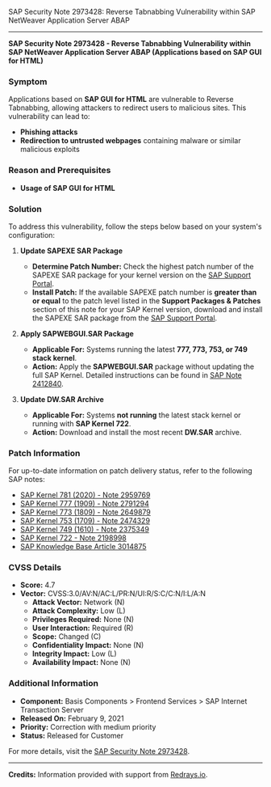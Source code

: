 SAP Security Note 2973428: Reverse Tabnabbing Vulnerability within SAP NetWeaver Application Server ABAP

---

**SAP Security Note 2973428 - Reverse Tabnabbing Vulnerability within SAP NetWeaver Application Server ABAP (Applications based on SAP GUI for HTML)**

### **Symptom**
Applications based on **SAP GUI for HTML** are vulnerable to Reverse Tabnabbing, allowing attackers to redirect users to malicious sites. This vulnerability can lead to:
- **Phishing attacks**
- **Redirection to untrusted webpages** containing malware or similar malicious exploits

### **Reason and Prerequisites**
- **Usage of SAP GUI for HTML**

### **Solution**
To address this vulnerability, follow the steps below based on your system's configuration:

1. **Update SAPEXE SAR Package**
   - **Determine Patch Number:** Check the highest patch number of the SAPEXE SAR package for your kernel version on the [SAP Support Portal](https://me.sap.com/).
   - **Install Patch:** If the available SAPEXE patch number is **greater than or equal** to the patch level listed in the **Support Packages & Patches** section of this note for your SAP Kernel version, download and install the SAPEXE SAR package from the [SAP Support Portal](https://me.sap.com/notes/2412840).

2. **Apply SAPWEBGUI.SAR Package**
   - **Applicable For:** Systems running the latest **777, 773, 753, or 749 stack kernel**.
   - **Action:** Apply the **SAPWEBGUI.SAR** package without updating the full SAP Kernel. Detailed instructions can be found in [SAP Note 2412840](https://me.sap.com/notes/2412840).

3. **Update DW.SAR Archive**
   - **Applicable For:** Systems **not running** the latest stack kernel or running with **SAP Kernel 722**.
   - **Action:** Download and install the most recent **DW.SAR** archive.

### **Patch Information**
For up-to-date information on patch delivery status, refer to the following SAP notes:
- [SAP Kernel 781 (2020) - Note 2959769](https://me.sap.com/notes/2959769)
- [SAP Kernel 777 (1909) - Note 2791294](https://me.sap.com/notes/2791294)
- [SAP Kernel 773 (1809) - Note 2649879](https://me.sap.com/notes/2649879)
- [SAP Kernel 753 (1709) - Note 2474329](https://me.sap.com/notes/2474329)
- [SAP Kernel 749 (1610) - Note 2375349](https://me.sap.com/notes/2375349)
- [SAP Kernel 722 - Note 2198998](https://me.sap.com/notes/2198998)
- [SAP Knowledge Base Article 3014875](https://me.sap.com/notes/3014875)

### **CVSS Details**
- **Score:** 4.7
- **Vector:** CVSS:3.0/AV:N/AC:L/PR:N/UI:R/S:C/C:N/I:L/A:N
  - **Attack Vector:** Network (N)
  - **Attack Complexity:** Low (L)
  - **Privileges Required:** None (N)
  - **User Interaction:** Required (R)
  - **Scope:** Changed (C)
  - **Confidentiality Impact:** None (N)
  - **Integrity Impact:** Low (L)
  - **Availability Impact:** None (N)

### **Additional Information**
- **Component:** Basis Components > Frontend Services > SAP Internet Transaction Server
- **Released On:** February 9, 2021
- **Priority:** Correction with medium priority
- **Status:** Released for Customer

For more details, visit the [SAP Security Note 2973428](https://me.sap.com/support/sfm/notes/0002973428?language=en-US&token=E3145A5F3047671CC6D3B3B94B25C373).

---

**Credits:** Information provided with support from [Redrays.io](https://redrays.io).